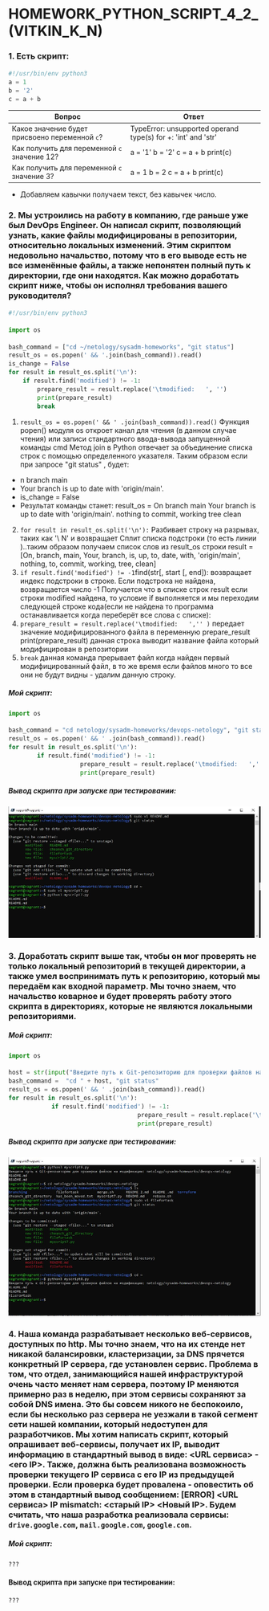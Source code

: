 # HOMEWORK_PYTHON_SCRIPT_4_2_(VITKIN_K_N)

### 1. Есть скрипт:
```python
#!/usr/bin/env python3
a = 1
b = '2'
c = a + b
```
| Вопрос  | Ответ |
| ------------- | ------------- |
| Какое значение будет присвоено переменной `c`?  |TypeError: unsupported operand type(s) for +: 'int' and 'str'  |
| Как получить для переменной `c` значение 12?  | a = '1'  b = '2'   c = a + b print(c)
| Как получить для переменной `c` значение 3?  | a = 1 b = 2 c = a + b print(c)|
- Добавляем кавычки получаем текст, без кавычек число.


### 2. Мы устроились на работу в компанию, где раньше уже был DevOps Engineer. Он написал скрипт, позволяющий узнать, какие файлы модифицированы в репозитории, относительно локальных изменений. Этим скриптом недовольно начальство, потому что в его выводе есть не все изменённые файлы, а также непонятен полный путь к директории, где они находятся. Как можно доработать скрипт ниже, чтобы он исполнял требования вашего руководителя?
```python
#!/usr/bin/env python3

import os

bash_command = ["cd ~/netology/sysadm-homeworks", "git status"]
result_os = os.popen(' && '.join(bash_command)).read()
is_change = False
for result in result_os.split('\n'):
    if result.find('modified') != -1:
        prepare_result = result.replace('\tmodified:   ', '')
        print(prepare_result)
        break
```
1. ```result_os = os.popen(' && ' .join(bash_command)).read()```
Функция popen() модуля os откроет канал для чтения (в данном случае чтения) или записи стандартного ввода-вывода запущенной команды cmd
Метод join в Python отвечает за объединение списка строк с помощью определенного указателя.
Таким образом если при запросе "git status" , будет:
- n branch main
- Your branch is up to date with 'origin/main'.
- is_change = False
- Результат команды станет: result_os = On branch main Your branch is up to date with 'origin/main'. nothing to commit, working tree clean
2. ```for result in result_os.split('\n'):``` Разбивает строку на разрывах, таких как '\ N' и возвращает Сплит списка подстроки (то есть линии )..таким образом получаем список слов из  result_os строки
result = [On, branch, main, Your, branch, is, up, to, date, with, 'origin/main', nothing, to, commit, working, tree, clean]
3. ```if result.find('modified') != -1```find(str[, start [, end]): возвращает индекс подстроки в строке. Если подстрока не найдена, возвращается число -1
Получается что в списке строк result если строки modified найдена, то условие if выполняется и мы переходим следующей строке кода(если не найдена то программа останавливается когда переберёт все слова с списке):
4. ```prepare_result = result.replace('\tmodified:   ','' )```  передает значение модифицированного файла в переменную prepare_result
print(prepare_result)    данная строка выводит название файла который модифицирован в репозитории
5. ```break``` данная команда прерывает файл когда найден первый модифицированный файл, в то же время если файлов много то все они не будут видны - удалим данную строку.
##### Мой скрипт:
```python
import os

bash_command = "cd netology/sysadm-homeworks/devops-netology", "git status"
result_os = os.popen(' && ' .join(bash_command)).read()
for result in result_os.split('\n'):
        if result.find('modified') != -1:
                    prepare_result = result.replace('\tmodified:   ','' )
                    print(prepare_result)
```
##### Вывод скрипта при запуске при тестировании:
![](https://github.com/VitkinKN/HOMEWORKNETOLOGY/blob/master/IMAGES/2.JPG )


### 3. Доработать скрипт выше так, чтобы он мог проверять не только локальный репозиторий в текущей директории, а также умел воспринимать путь к репозиторию, который мы передаём как входной параметр. Мы точно знаем, что начальство коварное и будет проверять работу этого скрипта в директориях, которые не являются локальными репозиториями.
##### Мой скрипт:
```python
import os

host = str(input("Введите путь к Git-репозиторию для проверки файлов на модификацию: "))
bash_command =  "cd " + host, "git status"
result_os = os.popen(' && ' .join(bash_command)).read()
for result in result_os.split('\n'):
            if result.find('modified') != -1:
                                    prepare_result = result.replace('\tmodified:   ','' )
                                    print(prepare_result)
```
##### Вывод скрипта при запуске при тестировании:
![](https://github.com/VitkinKN/HOMEWORKNETOLOGY/blob/master/IMAGES/3.JPG )

### 4. Наша команда разрабатывает несколько веб-сервисов, доступных по http. Мы точно знаем, что на их стенде нет никакой балансировки, кластеризации, за DNS прячется конкретный IP сервера, где установлен сервис. Проблема в том, что отдел, занимающийся нашей инфраструктурой очень часто меняет нам сервера, поэтому IP меняются примерно раз в неделю, при этом сервисы сохраняют за собой DNS имена. Это бы совсем никого не беспокоило, если бы несколько раз сервера не уезжали в такой сегмент сети нашей компании, который недоступен для разработчиков. Мы хотим написать скрипт, который опрашивает веб-сервисы, получает их IP, выводит информацию в стандартный вывод в виде: <URL сервиса> - <его IP>. Также, должна быть реализована возможность проверки текущего IP сервиса c его IP из предыдущей проверки. Если проверка будет провалена - оповестить об этом в стандартный вывод сообщением: [ERROR] <URL сервиса> IP mismatch: <старый IP> <Новый IP>. Будем считать, что наша разработка реализовала сервисы: `drive.google.com`, `mail.google.com`, `google.com`.
##### Мой скрипт:
```python
???
```
#### Вывод скрипта при запуске при тестировании:
```
???
```


